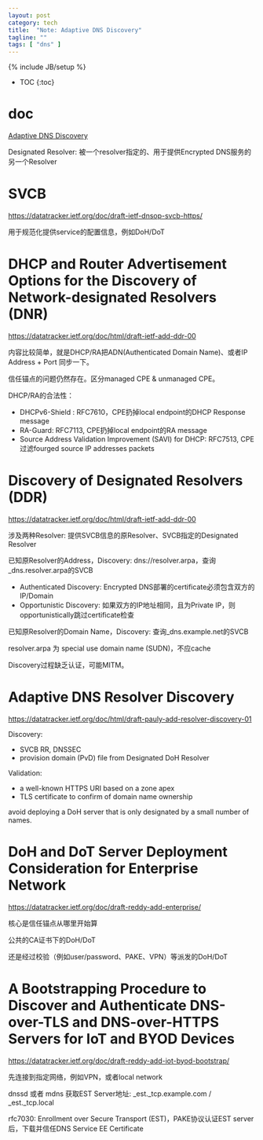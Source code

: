 ```yaml
---
layout: post
category: tech
title:  "Note: Adaptive DNS Discovery"
tagline: ""
tags: [ "dns" ] 
---
```

{% include JB/setup %}

* TOC
{:toc}

# doc 

[Adaptive DNS Discovery](https://datatracker.ietf.org/wg/add/)

Designated Resolver: 被一个resolver指定的、用于提供Encrypted DNS服务的另一个Resolver

# SVCB 

https://datatracker.ietf.org/doc/draft-ietf-dnsop-svcb-https/

用于规范化提供service的配置信息，例如DoH/DoT

#  DHCP and Router Advertisement Options for the Discovery of Network-designated Resolvers (DNR) 

https://datatracker.ietf.org/doc/html/draft-ietf-add-ddr-00

内容比较简单，就是DHCP/RA把ADN(Authenticated Domain Name)、或者IP Address + Port 同步一下。

信任锚点的问题仍然存在。区分managed CPE & unmanaged CPE。

DHCP/RA的合法性：
- DHCPv6-Shield : RFC7610，CPE扔掉local endpoint的DHCP Response message
- RA-Guard: RFC7113, CPE扔掉local endpoint的RA message
- Source Address Validation Improvement (SAVI) for DHCP: RFC7513, CPE过滤fourged source IP addresses packets

#  Discovery of Designated Resolvers (DDR)

https://datatracker.ietf.org/doc/html/draft-ietf-add-ddr-00

涉及两种Resolver: 提供SVCB信息的原Resolver、SVCB指定的Designated Resolver

已知原Resolver的Address，Discovery: dns://resolver.arpa，查询_dns.resolver.arpa的SVCB
- Authenticated Discovery: Encrypted DNS部署的certificate必须包含双方的IP/Domain 
- Opportunistic Discovery: 如果双方的IP地址相同，且为Private IP，则opportunistically跳过certificate检查

已知原Resolver的Domain Name，Discovery:  查询_dns.example.net的SVCB

resolver.arpa 为 special use domain name (SUDN)，不应cache

Discovery过程缺乏认证，可能MITM。

# Adaptive DNS Resolver Discovery

https://datatracker.ietf.org/doc/html/draft-pauly-add-resolver-discovery-01

Discovery:
- SVCB RR, DNSSEC
- provision domain (PvD) file from Designated DoH Resolver

Validation:
- a well-known HTTPS URI based on a zone apex
- TLS certificate to confirm of domain name ownership

avoid deploying a DoH server that is only designated by a small number of names.

# DoH and DoT Server Deployment Consideration for Enterprise Network

https://datatracker.ietf.org/doc/draft-reddy-add-enterprise/

核心是信任锚点从哪里开始算

公共的CA证书下的DoH/DoT

还是经过校验（例如user/password、PAKE、VPN）等派发的DoH/DoT

# A Bootstrapping Procedure to Discover and Authenticate DNS-over-TLS and DNS-over-HTTPS Servers for IoT and BYOD Devices

https://datatracker.ietf.org/doc/draft-reddy-add-iot-byod-bootstrap/

先连接到指定网络，例如VPN，或者local network

dnssd 或者 mdns 获取EST Server地址: _est._tcp.example.com / _est._tcp.local

rfc7030: Enrollment over Secure Transport (EST)，PAKE协议认证EST server后，下载并信任DNS Service EE Certificate







